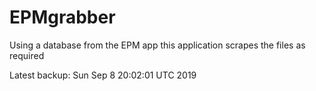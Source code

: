 # EPMgrabber
Using a database from the EPM app this application scrapes the files as required


Latest backup: Sun Sep 8 20:02:01 UTC 2019
